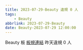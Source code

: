 ```yaml
---
title: 2023-07-29-Beauty 違規 0 人
tags:
    - Beauty
abbrlink: 2023-07-29-Beauty
date: Beauty-2023-07-29 12:00:00
---
```

Beauty 板 [板規連結](https://www.ptt.cc/bbs/Beauty/M.1630069980.A.84B.html)
昨天違規 0 人
